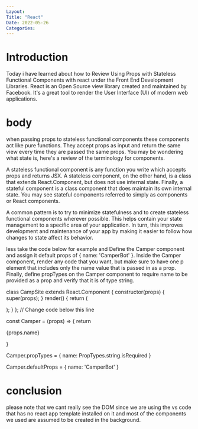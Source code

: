 ```yaml
---
Layout:
Title: "React"
Date: 2022-05-26
Categories:
---
```


# Introduction

Today i have learned about how to Review Using Props with Stateless Functional Components
 with react
under the Front End Development Libraries.
React is an Open Source view library created and maintained by Facebook. It's a 
great tool to render the User Interface
(UI) of modern web applications.

# body
 when passing props to stateless functional components these components act like pure functions. They accept props as input and return the same view every time they are passed the same props. You may be wondering what state is, here's a review of the terminology for components.

 A stateless functional component is any function you write which accepts props and returns JSX. A stateless component, on the other hand, is a class that extends React.Component, but does not use internal state. Finally, a stateful component is a class component that does maintain its own internal state. You may see stateful components referred to simply as components or React components.

A common pattern is to try to minimize statefulness and to create stateless functional components wherever possible. This helps contain your state management to a specific area of your application. In turn, this improves development and maintenance of your app by making it easier to follow how changes to state affect its behavior.

less take the code below for example and Define the Camper component and assign it default props of { name: 'CamperBot' }. Inside the Camper component, render any code that you want, but make sure to have one p element that includes only the name value that is passed in as a prop. Finally, define propTypes on the Camper component to require name to be provided as a prop and verify that it is of type string.

class CampSite extends React.Component {
  constructor(props) {
    super(props);
  }
  render() {
    return (
      <div>
        <Camper />
      </div>
    );
  }
};
// Change code below this line

const Camper = (props) => {
return <p>{props.name}</p>}

Camper.propTypes = { name: PropTypes.string.isRequired }

Camper.defaultProps = { name: 'CamperBot' }

# conclusion

please note that  we cant really see the DOM since we are using the 
vs code that has no react app template installed
on it and most of the components we used are assumed to be created in the background.

